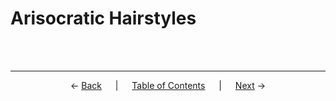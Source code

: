 # Arisocratic Hairstyles



<br><br>

---
<p align="center">
← <a href="../emperor-hairstyles/physical-representations-of-emperors.md">Back</a> &emsp; | &emsp; <a href="readme.md">Table of Contents</a> &emsp; | &emsp; <a href="male-aristocratic-hairstyles.md">Next</a> →
</p>
